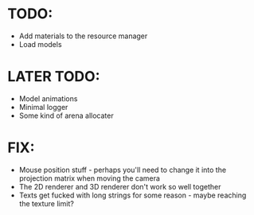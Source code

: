# TODO:
- Add materials to the resource manager
- Load models 

# LATER TODO:
- Model animations
- Minimal logger
- Some kind of arena allocater

# FIX: 
- Mouse position stuff - perhaps you'll need to change it into the projection matrix when moving the camera
- The 2D renderer and 3D renderer don't work so well together
- Texts get fucked with long strings for some reason - maybe reaching the texture limit?
